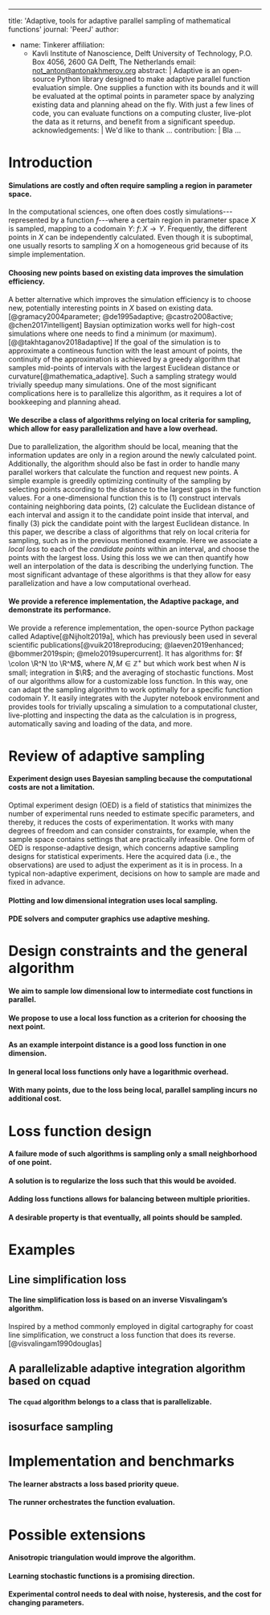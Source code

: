 
---
title:  'Adaptive, tools for adaptive parallel sampling of mathematical functions'
journal: 'PeerJ'
author:
- name: Tinkerer
  affiliation:
    - Kavli Institute of Nanoscience, Delft University of Technology, P.O. Box 4056, 2600 GA Delft, The Netherlands
  email: not_anton@antonakhmerov.org
abstract: |
  Adaptive is an open-source Python library designed to make adaptive parallel function evaluation simple. One supplies a function with its bounds and it will be evaluated at the optimal points in parameter space by analyzing existing data and planning ahead on the fly. With just a few lines of code, you can evaluate functions on a computing cluster, live-plot the data as it returns, and benefit from a significant speedup.
acknowledgements: |
  We'd like to thank ...
contribution: |
  Bla
...

# Introduction

#### Simulations are costly and often require sampling a region in parameter space.
In the computational sciences, one often does costly simulations---represented by a function $f$---where a certain region in parameter space $X$ is sampled, mapping to a codomain $Y$: $f \colon X \to Y$.
Frequently, the different points in $X$ can be independently calculated.
Even though it is suboptimal, one usually resorts to sampling $X$ on a homogeneous grid because of its simple implementation.

#### Choosing new points based on existing data improves the simulation efficiency.
<!-- This should convey the point that it is advantageous to do this. -->
A better alternative which improves the simulation efficiency is to choose new, potentially interesting points in $X$ based on existing data. [@gramacy2004parameter; @de1995adaptive; @castro2008active; @chen2017intelligent] <!-- cite i.e. hydrodynamics-->
Baysian optimization works well for high-cost simulations where one needs to find a minimum (or maximum). [@@takhtaganov2018adaptive]
If the goal of the simulation is to approximate a contineous function with the least amount of points, the continuity of the approximation is achieved by a greedy algorithm that samples mid-points of intervals with the largest Euclidean distance or curvature[@mathematica_adaptive].
Such a sampling strategy would trivially speedup many simulations.
One of the most significant complications here is to parallelize this algorithm, as it requires a lot of bookkeeping and planning ahead.

#### We describe a class of algorithms relying on local criteria for sampling, which allow for easy parallelization and have a low overhead.
Due to parallelization, the algorithm should be local, meaning that the information updates are only in a region around the newly calculated point.
Additionally, the algorithm should also be fast in order to handle many parallel workers that calculate the function and request new points.
A simple example is greedily optimizing continuity of the sampling by selecting points according to the distance to the largest gaps in the function values.
For a one-dimensional function this is to (1) construct intervals containing neighboring data points, (2) calculate the Euclidean distance of each interval and assign it to the candidate point inside that interval, and finally (3) pick the candidate point with the largest Euclidean distance.
In this paper, we describe a class of algorithms that rely on local criteria for sampling, such as in the previous mentioned example.
Here we associate a *local loss* to each of the *candidate points* within an interval, and choose the points with the largest loss.
Using this loss we we can then quantify how well an interpolation of the data is describing the underlying function.
The most significant advantage of these algorithms is that they allow for easy parallelization and have a low computational overhead.

#### We provide a reference implementation, the Adaptive package, and demonstrate its performance.
We provide a reference implementation, the open-source Python package called Adaptive[@Nijholt2019a], which has previously been used in several scientific publications[@vuik2018reproducing; @laeven2019enhanced; @bommer2019spin; @melo2019supercurrent].
It has algorithms for: $f \colon \R^N \to \R^M$, where $N, M \in \mathbb{Z}^+$ but which work best when $N$ is small; integration in $\R$; and the averaging of stochastic functions.
Most of our algorithms allow for a customizable loss function.
In this way, one can adapt the sampling algorithm to work optimally for a specific function codomain $Y$.
It easily integrates with the Jupyter notebook environment and provides tools for trivially upscaling a simulation to a computational cluster, live-plotting and inspecting the data as the calculation is in progress, automatically saving and loading of the data, and more.

# Review of adaptive sampling

#### Experiment design uses Bayesian sampling because the computational costs are not a limitation.
Optimal experiment design (OED) is a field of statistics that minimizes the number of experimental runs needed to estimate specific parameters, and thereby, it reduces the costs of experimentation.
It works with many degrees of freedom and can consider constraints, for example, when the sample space contains settings that are practically infeasible.
One form of OED is response-adaptive design, which concerns adaptive sampling designs for statistical experiments.
Here the acquired data (i.e., the observations) are used to adjust the experiment as it is in process.
In a typical non-adaptive experiment, decisions on how to sample are made and fixed in advance.

#### Plotting and low dimensional integration uses local sampling.
<!-- can refer to Mathematica's implementation -->

#### PDE solvers and computer graphics use adaptive meshing.
<!-- hydrodynamics anisotropic meshing paper ref -->

# Design constraints and the general algorithm

#### We aim to sample low dimensional low to intermediate cost functions in parallel.
<!-- This should explain to which domain our problem belongs. -->
<!-- because of the curse of dimensionality -->
<!-- fast functions do not require adaptive -->
<!-- When your function evaluation is very expensive, full-scale Bayesian sampling will perform better; however, there is a broad class of simulations that are in the right regime for Adaptive to be beneficial. -->


#### We propose to use a local loss function as a criterion for choosing the next point.

#### As an example interpoint distance is a good loss function in one dimension.
<!-- Plot here -->

#### In general local loss functions only have a logarithmic overhead.

#### With many points, due to the loss being local, parallel sampling incurs no additional cost.

# Loss function design

#### A failure mode of such algorithms is sampling only a small neighborhood of one point.
<!-- example of distance loss on singularities -->

#### A solution is to regularize the loss such that this would be avoided.
<!-- like resolution loss which limits the size of an interval -->

#### Adding loss functions allows for balancing between multiple priorities.
<!-- i.e. area + line simplification -->

#### A desirable property is that eventually, all points should be sampled.
<!-- exploration vs. exploitation -->

# Examples

## Line simplification loss

#### The line simplification loss is based on an inverse Visvalingam’s algorithm.
Inspired by a method commonly employed in digital cartography for coast line simplification, we construct a loss function that does its reverse. [@visvalingam1990douglas]
<!-- https://bost.ocks.org/mike/simplify/ -->

## A parallelizable adaptive integration algorithm based on cquad

#### The `cquad` algorithm belongs to a class that is parallelizable.

## isosurface sampling
<!-- figure here -->

# Implementation and benchmarks
<!-- API description -->

#### The learner abstracts a loss based priority queue.

#### The runner orchestrates the function evaluation.

# Possible extensions

#### Anisotropic triangulation would improve the algorithm.

#### Learning stochastic functions is a promising direction.

#### Experimental control needs to deal with noise, hysteresis, and the cost for changing parameters.


<!-- We can include things like:
* Asymptotically complexity of algorithms
* Setting of the problem, which classes of problems can be handled with Adaptive
* Loss-functions examples (maybe include [Adaptive quantum dots](https://chat.quantumtinkerer.tudelft.nl/chat/channels/adaptive-quantum-dots))
* Trials, statistics (such as measuring timings)
* Line simplification algorithm as a general criterium
* Desirable properties of loss-functions
* List potential applications
 -->
